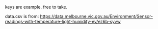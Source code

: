 keys are example. free to take.

data.csv is from: https://data.melbourne.vic.gov.au/Environment/Sensor-readings-with-temperature-light-humidity-ev/ez6b-syvw 